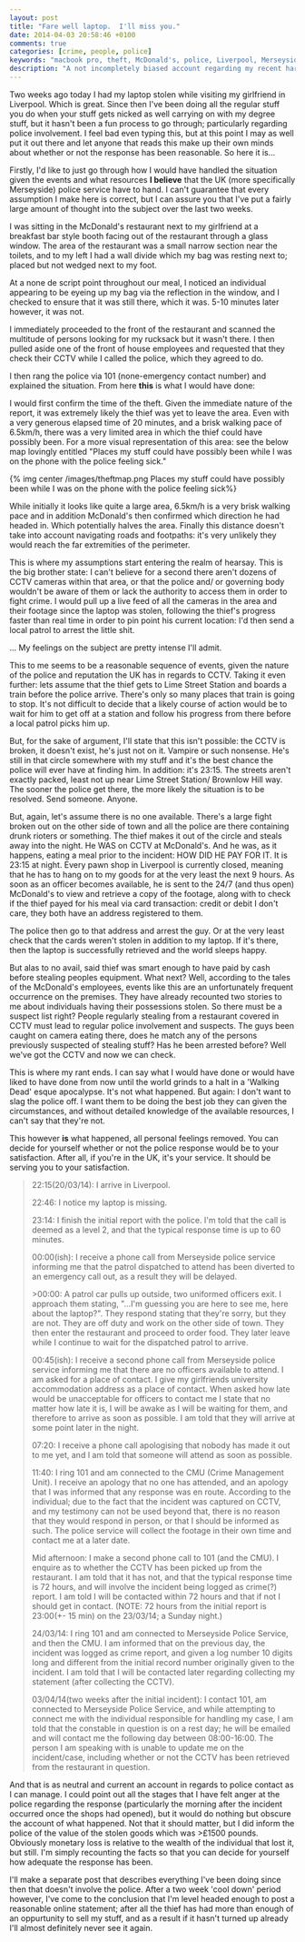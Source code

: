 ```yaml
---
layout: post
title: "Fare well laptop.  I'll miss you."
date: 2014-04-03 20:58:46 +0100
comments: true
categories: [crime, people, police]
keywords: "macbook pro, theft, McDonald's, police, Liverpool, Merseyside, report, sorrow"
description: "A not incompletely biased account regarding my recent hardship while visiting Liverpool"
---
```


Two weeks ago today I had my laptop stolen while visiting my girlfriend in Liverpool.  Which is great.  Since then I've been doing all the regular stuff you do when your stuff gets nicked as well carrying on with my degree stuff, but it hasn't been a fun process to go through; particularly regarding police involvement.  I feel bad even typing this, but at this point I may as well put it out there and let anyone that reads this make up their own minds about whether or not the response has been reasonable.  So here it is...
<!-- more -->

Firstly, I'd like to just go through how I would have handled the situation given the events and what resources **I believe** that the UK (more specifically Merseyside) police service have to hand.  I can't guarantee that every assumption I make here is correct, but I can assure you that I've put a fairly large amount of thought into the subject over the last two weeks.

I was sitting in the McDonald's restaurant next to my girlfriend at a breakfast bar style booth facing out of the restaurant through a glass window.  The area of the restaurant was a small narrow section near the toilets, and to my left I had a wall divide which my bag was resting next to; placed but not wedged next to my foot.

At a none de script point throughout our meal, I noticed an individual appearing to be eyeing up my bag via the reflection in the window, and I checked to ensure that it was still there, which it was.  5-10 minutes later however, it was not.

I immediately proceeded to the front of the restaurant and scanned the multitude of persons looking for my rucksack but it wasn't there.  I then pulled aside one of the front of house employees and requested that they check their CCTV while I called the police, which they agreed to do.

I then rang the police via 101 (none-emergency contact number) and explained the situation.  From here **this** is what I would have done:

I would first confirm the time of the theft.  Given the immediate nature of the report, it was extremely likely the thief was yet to leave the area.  Even with a very generous elapsed time of 20 minutes, and a brisk walking pace of 6.5km/h, there was a very limited area in which the thief could have possibly been.  For a more visual representation of this area: see the below map lovingly entitled "Places my stuff could have possibly been while I was on the phone with the police feeling sick."

{% img center /images/theftmap.png Places my stuff could have possibly been while I was on the phone with the police feeling sick%}

While initially it looks like quite a large area, 6.5km/h is a very brisk walking pace and in addition McDonald's then confirmed which direction he had headed in.  Which potentially halves the area.  Finally this distance doesn't take into account navigating roads and footpaths: it's very unlikely they would reach the far extremities of the perimeter. 

This is where my assumptions start entering the realm of hearsay.  This is the big brother state: I can't believe for a second there aren't dozens of CCTV cameras within that area, or that the police and/ or governing body wouldn't be aware of them or lack the authority to access them in order to fight crime.  I would pull up a live feed of all the cameras in the area and their footage since the laptop was stolen, following the thief's progress faster than real time in order to pin point his current location: I'd then send a local patrol to arrest the little shit.

... My feelings on the subject are pretty intense I'll admit.

This to me seems to be a reasonable sequence of events, given the nature of the police and reputation the UK has in regards to CCTV.  Taking it even further: lets assume that the thief gets to Lime Street Station and boards a train before the police arrive.  There's only so many places that train is going to stop.  It's not difficult to decide that a likely course of action would be to wait for him to get off at a station and follow his progress from there before a local patrol picks him up.

But, for the sake of argument, I'll state that this isn't possible:  the CCTV is broken, it doesn't exist, he's just not on it.  Vampire or such nonsense. He's still in that circle somewhere with my stuff and it's the best chance the police will ever have at finding him.  In addition: it's 23:15.  The streets aren't exactly packed, least not up near Lime Street Station/ Brownlow Hill way.  The sooner the police get there, the more likely the situation is to be resolved.  Send someone.  Anyone.

But, again, let's assume there is no one available.  There's a large fight broken out on the other side of town and all the police are there containing drunk rioters or something.  The thief makes it out of the circle and steals away into the night.  He WAS on CCTV at McDonald's.  And he was, as it happens, eating a meal prior to the incident: HOW DID HE PAY FOR IT.  It is 23:15 at night.  Every pawn shop in Liverpool is currently closed, meaning that he has to hang on to my goods for at the very least the next 9 hours.  As soon as an officer becomes available, he is sent to the 24/7 (and thus open) McDonald's to view and retrieve a copy of the footage, along with to check if the thief payed for his meal via card transaction: credit or debit I don't care, they both have an address registered to them.

The police then go to that address and arrest the guy.  Or at the very least check that the cards weren't stolen in addition to my laptop.  If it's there, then the laptop is successfully retrieved and the world sleeps happy.

But alas to no avail, said thief was smart enough to have paid by cash before stealing peoples equipment.  What next?  Well, according to the tales of the McDonald's employees, events like this are an unfortunately frequent occurrence on the premises.  They have already recounted two stories to me about individuals having their possessions stolen.  So there must be a suspect list right?  People regularly stealing from a restaurant covered in CCTV must lead to regular police involvement and suspects. The guys been caught on camera eating there, does he match any of the persons previously suspected of stealing stuff?  Has he been arrested before?  Well we've got the CCTV and now we can check.

This is where my rant ends.  I can say what I would have done or would have liked to have done from now until the world grinds to a halt in a 'Walking Dead' esque apocalypse.  It's not what happened.  But again: I don't want to slag the police off.  I want them to be doing the best job they can given the circumstances, and without detailed knowledge of the available resources, I can't say that they're not.

This however **is** what happened, all personal feelings removed.  You can decide for yourself whether or not the police response would be to your satisfaction.  After all, if you're in the UK, it's your service.  It should be serving you to your satisfaction.

>22:15(20/03/14):  I arrive in Liverpool.
>
>22:46: I notice my laptop is missing.
>
>23:14: I finish the initial report with the police. I'm told that the call is deemed as a level 2, and that the typical response time is up to 60 minutes.
>
>00:00(ish): I receive a phone call from Merseyside police service informing me that the patrol dispatched to attend has been diverted to an emergency call out, as a result they will be delayed.
>
>\>00:00:  A patrol car pulls up outside, two uniformed officers exit.  I approach them stating, "...I'm guessing you are here to see me, here about the laptop?".  They respond stating that they're sorry, but they are not.  They are off duty and work on the other side of town.  They then enter the restaurant and proceed to order food.  They later leave while I continue to wait for the dispatched patrol to arrive.
>
>00:45(ish): I receive a second phone call from Merseyside police service informing me that there are no officers available to attend.  I am asked for a place of contact.  I give my girlfriends university accommodation address as a place of contact.  When asked how late would be unacceptable for officers to contact me I state that no matter how late it is, I will be awake as I will be waiting for them, and therefore to arrive as soon as possible.  I am told that they will arrive at some point later in the night.
>
>07:20: I receive a phone call apologising that nobody has made it out to me yet, and I am told that someone will attend as soon as possible.
>
>11:40: I ring 101 and am connected to the CMU (Crime Management Unit).  I receive an apology that no one has attended, and an apology that I was informed that any response was en route.  According to the individual; due to the fact that the incident was captured on CCTV, and my testimony can not be used beyond that, there is no reason that they would respond in person, or that I should be informed as such.  The police service will collect the footage in their own time and contact me at a later date.
>
>Mid afternoon: I make a second phone call to 101 (and the CMU).  I enquire as to whether the CCTV has been picked up from the restaurant.  I am told that it has not, and that the typical response time is 72 hours, and will involve the incident being logged as crime(?) report.  I am told I will be contacted within 72 hours and that if not I should get in contact.  (NOTE: 72 hours from the initial report is 23:00(+- 15 min) on the 23/03/14; a Sunday night.)
>
>24/03/14:  I ring 101 and am connected to Merseyside Police Service, and then the CMU.  I am informed that on the previous day, the incident was logged as crime report, and given a log number 10 digits long and different from the initial record number originally given to the incident. I am told that I will be contacted later regarding collecting my statement (after collecting the CCTV).
>
>03/04/14(two weeks after the initial incident):  I contact 101, am connected to Merseyside Police Service, and while attempting to connect me with the individual responsible for handling my case, I am told that the constable in question is on a rest day; he will be emailed and will contact me the following day between 08:00-16:00.  The person I am speaking with is unable to update me on the incident/case, including whether or not the CCTV has been retrieved from the restaurant in question.

And that is as neutral and current an account in regards to police contact as I can manage.  I could point out all the stages that I have felt anger at the police regarding the response (particularly the morning after the incident occurred once the shops had opened), but it would do nothing but obscure the account of what happened.  Not that it should matter, but I did inform the police of the value of the stolen goods which was >£1500 pounds.  Obviously monetary loss is relative to the wealth of the individual that lost it, but still.  I'm simply recounting the facts so that you can decide for yourself how adequate the response has been.

I'll make a separate post that describes everything I've been doing since then that doesn't involve the police.  After a two week 'cool down' period however, I've come to the conclusion that I'm level headed enough to post a reasonable online statement; after all the thief has had more than enough of an oppurtunity to sell my stuff, and as a result if it hasn't turned up already I'll almost definitely never see it again.
